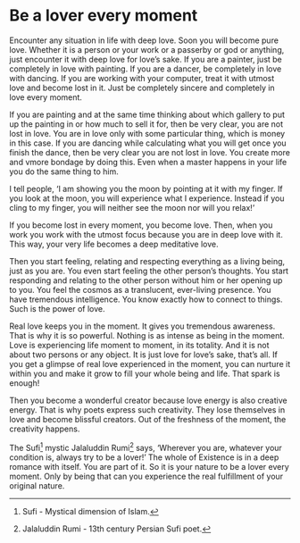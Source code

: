 # Be a lover every moment

Encounter any situation in life with deep love. Soon you will become pure love.
Whether it is a person or your work or a passerby or god or anything, just
encounter it with deep love for love’s sake. If you are a painter, just be
completely in love with painting. If you are a dancer, be completely in love
with dancing. If you are working with your computer, treat it with utmost love
and become lost in it. Just be completely sincere and completely in love every
moment.

If you are painting and at the same time thinking about which gallery to put up
the painting in or how much to sell it for, then be very clear, you are not lost
in love. You are in love only with some particular thing, which is money in this
case. If you are dancing while calculating what you will get once you finish the
dance, then be very clear you are not lost in love. You create more and vmore
bondage by doing this. Even when a master happens in your life you do the same
thing to him.

I tell people, ‘I am showing you the moon by pointing at it with my finger. If
you look at the moon, you will experience what I experience. Instead if you
cling to my finger, you will neither see the moon nor will you relax!’

If you become lost in every moment, you become love. Then, when you work you
work with the utmost focus because you are in deep love with it. This way, your
very life becomes a deep meditative love.

Then you start feeling, relating and respecting everything as a living being,
just as you are. You even start feeling the other person’s thoughts. You start
responding and relating to the other person without him or her opening up to
you. You feel the cosmos as a translucent, ever-living presence. You have
tremendous intelligence. You know exactly how to connect to things. Such is the
power of love.

Real love keeps you in the moment. It gives you tremendous awareness. That is
why it is so powerful. Nothing is as intense as being in the moment. Love is
experiencing life moment to moment, in its totality. And it is not about two
persons or any object. It is just love for love’s sake, that’s all. If you get a
glimpse of real love experienced in the moment, you can nurture it within you
and make it grow to fill your whole being and life. That spark is enough!

Then you become a wonderful creator because love energy is also creative energy.
That is why poets express such creativity. They lose themselves in love and
become blissful creators. Out of the freshness of the moment, the creativity
happens.

The Sufi[^1] mystic Jalaluddin Rumi[^2] says, ‘Wherever you are, whatever your
condition is, always try to be a lover!’ The whole of Existence is in a deep
romance with itself. You are part of it. So it is your nature to be a lover
every moment. Only by being that can you experience the real fulfillment of your
original nature.

[^1]: Sufi - Mystical dimension of Islam.
[^2]: Jalaluddin Rumi - 13th century Persian Sufi poet.
